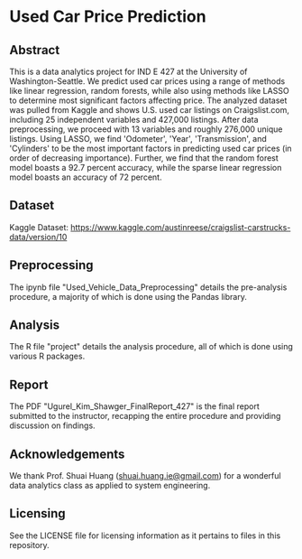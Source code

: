 # Used Car Price Prediction

## Abstract
This is a data analytics project for IND E 427 at the University of Washington-Seattle. We predict used car prices using a range of methods like linear regression, random forests, while also using methods like LASSO to determine most significant factors affecting price. The analyzed dataset was pulled from Kaggle and shows U.S. used car listings on Craigslist.com, including 25 independent variables and 427,000 listings. After data preprocessing, we proceed with 13 variables and roughly 276,000 unique listings. Using LASSO, we find 'Odometer', 'Year', 'Transmission', and 'Cylinders' to be the most important factors in predicting used car prices (in order of decreasing importance). Further, we find that the random forest model boasts a 92.7 percent accuracy, while the sparse linear regression model boasts an accuracy of 72 percent.

## Dataset
Kaggle Dataset: https://www.kaggle.com/austinreese/craigslist-carstrucks-data/version/10

## Preprocessing
The ipynb file "Used_Vehicle_Data_Preprocessing" details the pre-analysis procedure, a majority of which is done using the Pandas library.

## Analysis
The R file "project" details the analysis procedure, all of which is done using various R packages. 

## Report
The PDF "Ugurel_Kim_Shawger_FinalReport_427" is the final report submitted to the instructor, recapping the entire procedure and providing discussion on findings.

## Acknowledgements
We thank Prof. Shuai Huang (shuai.huang.ie@gmail.com) for a wonderful data analytics class as applied to system engineering.

## Licensing
See the LICENSE file for licensing information as it pertains to files in this repository.
